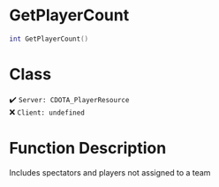 # GetPlayerCount
```lua
int GetPlayerCount()
```
# Class
✔️ `Server: CDOTA_PlayerResource`  
❌ `Client: undefined`  

# Function Description
Includes spectators and players not assigned to a team
